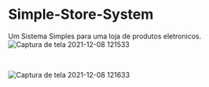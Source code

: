 # Simple-Store-System
Um Sistema Simples para uma loja de produtos eletronicos.
<br>
![Captura de tela 2021-12-08 121533](https://user-images.githubusercontent.com/73247255/145233855-a6c81f7f-77a5-4941-a375-e2b0c0bb2518.png)

<br>

![Captura de tela 2021-12-08 121633](https://user-images.githubusercontent.com/73247255/145234007-b66f6129-5d13-48cf-9c35-bd770f5d0630.png)
